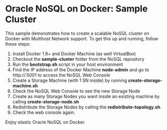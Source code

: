 Oracle NoSQL on Docker: Sample Cluster 
==========
This sample demonstrates how to create a scalable NoSQL cluster on Docker with Multihost Network support. To get this up and running, follow these steps:

 1. Install Docker 1.9+ and Docker Machine (as well VirtualBox)
 2. Checkout the **sample-cluster** folder from the NoSQL repository
 3. Run the **bootstrap.sh** script in your host environment
 4. Find the IP address of the Docker Machine **node-admin** and go to http://<ip>:5001 to access the NoSQL Web Console
 5. Create a Storage Machine (with 1 SN inside) by running **create-storage-machine.sh**
 6. Check the NoSQL Web Console to see the new Storage Node
 7. Create as many Storage Nodes you want inside an existing machine by calling **create-storage-node.sh <machine>**
 8. Redistribute the Storage Nodes by calling the **redistribute-topology.sh**.
 9. Check the web console again.

Enjoy elastic Oracle NoSQL on Docker.
